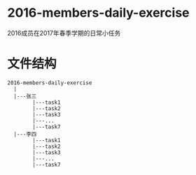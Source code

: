 # 2016-members-daily-exercise
2016成员在2017年春季学期的日常小任务 
# 文件结构
```
2016-members-daily-exercise
  |
  |---张三
        |---task1
        |---task2
        |---task3
        |---...
        |---task7
  |---李四
        |---task1
        |---task2
        |---task3
        |---...
        |---task7
